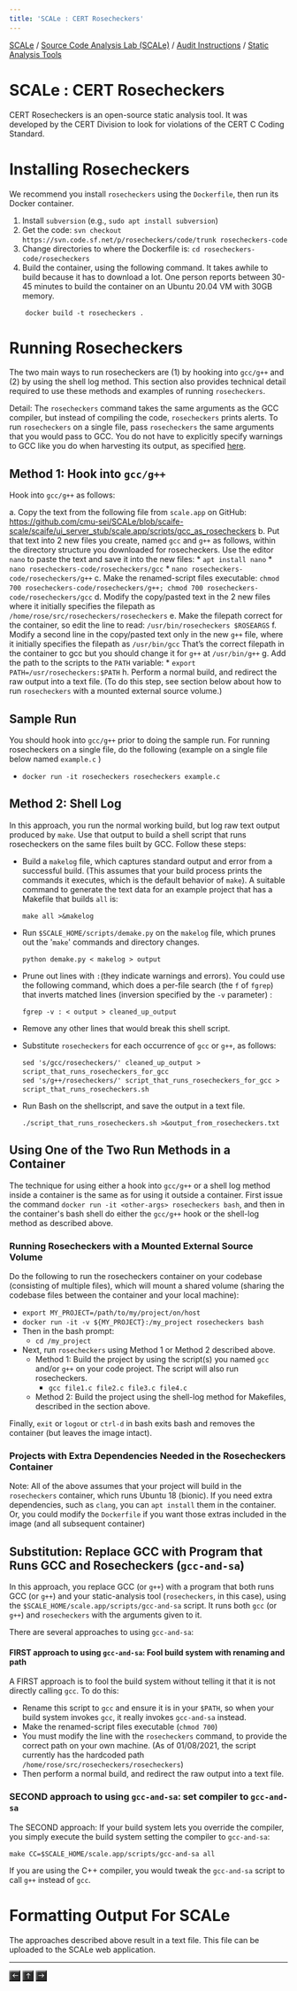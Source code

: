 ```yaml
---
title: 'SCALe : CERT Rosecheckers'
---
```

[SCALe](index.md) / [Source Code Analysis Lab (SCALe)](Welcome.md) / [Audit Instructions](Audit-Instructions.md) / [Static Analysis Tools](Static-Analysis-Tools.md)
<!-- <legal> -->
<!-- SCALe version r.6.7.0.0.A -->
<!--  -->
<!-- Copyright 2021 Carnegie Mellon University. -->
<!--  -->
<!-- NO WARRANTY. THIS CARNEGIE MELLON UNIVERSITY AND SOFTWARE ENGINEERING -->
<!-- INSTITUTE MATERIAL IS FURNISHED ON AN "AS-IS" BASIS. CARNEGIE MELLON -->
<!-- UNIVERSITY MAKES NO WARRANTIES OF ANY KIND, EITHER EXPRESSED OR -->
<!-- IMPLIED, AS TO ANY MATTER INCLUDING, BUT NOT LIMITED TO, WARRANTY OF -->
<!-- FITNESS FOR PURPOSE OR MERCHANTABILITY, EXCLUSIVITY, OR RESULTS -->
<!-- OBTAINED FROM USE OF THE MATERIAL. CARNEGIE MELLON UNIVERSITY DOES NOT -->
<!-- MAKE ANY WARRANTY OF ANY KIND WITH RESPECT TO FREEDOM FROM PATENT, -->
<!-- TRADEMARK, OR COPYRIGHT INFRINGEMENT. -->
<!--  -->
<!-- Released under a MIT (SEI)-style license, please see COPYRIGHT file or -->
<!-- contact permission@sei.cmu.edu for full terms. -->
<!--  -->
<!-- [DISTRIBUTION STATEMENT A] This material has been approved for public -->
<!-- release and unlimited distribution.  Please see Copyright notice for -->
<!-- non-US Government use and distribution. -->
<!--  -->
<!-- DM19-1274 -->
<!-- </legal> -->

SCALe : CERT Rosecheckers
=========================

CERT Rosecheckers is an open-source static analysis tool. It was developed by
the CERT Division to look for violations of the CERT C Coding Standard.

# Installing Rosecheckers

We recommend you install `rosecheckers` using the `Dockerfile`, then run its Docker container.

1.	Install `subversion` (e.g., `sudo apt install subversion`)
2.	Get the code:
`svn checkout https://svn.code.sf.net/p/rosecheckers/code/trunk rosecheckers-code`
3.	Change directories to where the Dockerfile is:
`cd rosecheckers-code/rosecheckers`
4.	Build the container, using the following command. It takes awhile to build because it has to download a lot. One person reports between 30-45 minutes to build the container on an Ubuntu 20.04 VM with 30GB memory.
```
    docker build -t rosecheckers . 
```

# Running Rosecheckers

The two main ways to run rosecheckers are (1) by hooking into  `gcc/g++` and (2) by using the shell log method. This section also provides technical detail required to use these methods and examples of running `rosecheckers`.

Detail: The `rosecheckers` command takes the same arguments as the GCC compiler,
but instead of compiling the code, `rosecheckers` prints alerts. To
run `rosecheckers` on a single file, pass `rosecheckers` the same arguments
that you would pass to GCC. You do not have to explicitly specify
warnings to GCC like you do when harvesting its output, as
specified [here](GCC-Warnings.md). 

## Method 1: Hook into `gcc/g++`

Hook into `gcc/g++` as follows:

   a. Copy the text from the following file from `scale.app` on GitHub: https://github.com/cmu-sei/SCALe/blob/scaife-scale/scaife/ui_server_stub/scale.app/scripts/gcc_as_rosecheckers 
   b. Put that text into 2 new files you create, named `gcc` and `g++` as follows, within the directory structure you downloaded for rosecheckers. Use the editor `nano` to paste the text and save it into the new files:
        * `apt install nano`
        * `nano rosecheckers-code/rosecheckers/gcc`
        * `nano rosecheckers-code/rosecheckers/g++`
   c. Make the renamed-script files executable: `chmod 700 rosecheckers-code/rosecheckers/g++; chmod 700 rosecheckers-code/rosecheckers/gcc` 
   d. Modify the copy/pasted text in the 2 new files where it initially specifies the filepath as `/home/rose/src/rosecheckers/rosecheckers`
   e. Make the filepath correct for the container, so edit the line to read: `/usr/bin/rosecheckers $ROSEARGS`
   f. Modify a second line in the copy/pasted text only in the new `g++` file, where it initially specifies the filepath as `/usr/bin/gcc`  That’s the correct filepath in the container to gcc but you should change it for `g++` at `/usr/bin/g++`
   g. Add the path to the scripts to the `PATH` variable:
       * `export PATH=/usr/rosecheckers:$PATH`
   h. Perform a normal build, and redirect the raw output into a text file. (To do this step, see section below about how to run `rosecheckers` with a mounted external source volume.)

## Sample Run

You should hook into `gcc/g++` prior to doing the sample run.
For running rosecheckers on a single file, do the following (example on a single file below named `example.c` )

  * `docker run -it rosecheckers rosecheckers example.c`


## Method 2: Shell Log

In this approach, you run the normal working build, but log raw text
output produced by `make`. Use that output to build a shell script that
runs rosecheckers on the same files built by GCC. Follow these steps:

  * Build a `makelog` file, which captures standard output and error
    from a successful build. (This assumes that your build process
    prints the commands it executes, which is the default behavior
    of `make`). A suitable command to generate the text data for an example project
    that has a Makefile that builds `all` is:
    ``` 
    make all >&makelog
    ```
  * Run `$SCALE_HOME/scripts/demake.py` on the `makelog` file, which
    prunes out the '`make`' commands and directory changes.
    ```
    python demake.py < makelog > output
    ```
  * Prune out lines with `:`(they indicate warnings and errors). You could use the following command, which does a per-file search (the `f` of `fgrep`) that inverts matched lines (inversion specified by the `-v` parameter) :

    ```
    fgrep -v : < output > cleaned_up_output
    ```
  * Remove any other lines that would break this shell script.
  * Substitute `rosecheckers` for each occurrence of `gcc` or `g++`, as follows:
    ```
    sed 's/gcc/rosecheckers/' cleaned_up_output > script_that_runs_rosecheckers_for_gcc
    sed 's/g++/rosecheckers/' script_that_runs_rosecheckers_for_gcc > script_that_runs_rosecheckers.sh
    ```
  * Run Bash on the shellscript, and save the output in a text file.
    ```
    ./script_that_runs_rosecheckers.sh >&output_from_rosecheckers.txt
    ```

## Using One of the Two Run Methods in a Container

The technique for using either a hook into `gcc/g++` or a shell log method inside a container is the same as for using it outside a container. First issue the command `docker run -it <other-args> rosecheckers bash`, and then in the container's bash shell do either the `gcc/g++` hook or the shell-log method as described above.

### Running Rosecheckers with a Mounted External Source Volume

Do the following to run the rosecheckers container on your codebase (consisting of multiple files), which will mount a shared volume (sharing the codebase files between the container and your local machine):

 * `export MY_PROJECT=/path/to/my/project/on/host`
 * `docker run -it -v ${MY_PROJECT}:/my_project rosecheckers bash`
 * Then in the bash prompt:
   * `cd /my_project`
 * Next, run `rosecheckers` using Method 1 or Method 2 described above.
   * Method 1: Build the project by using the script(s) you named `gcc` and/or `g++` on your code project. The script will also run rosecheckers. 
     * `gcc file1.c file2.c file3.c file4.c`
   * Method 2: Build the project using the shell-log method for Makefiles, described in the section above.

Finally, `exit` or `logout` or `ctrl-d` in bash exits bash and removes the container (but leaves the image intact).

### Projects with Extra Dependencies Needed in the Rosecheckers Container

Note: All of the above assumes that your project will build in the `rosecheckers` container, which runs Ubuntu 18 (bionic). If you need extra dependencies, such as `clang`, you can `apt install` them in the container. Or, you could modify the `Dockerfile` if you want those extras included in the image (and all subsequent container)


## Substitution: Replace GCC with Program that Runs GCC and Rosecheckers (`gcc-and-sa`)

In this approach, you replace GCC (or `g++`) with a program that both runs GCC (or `g++`)
and your static-analysis tool (`rosecheckers`, in this case), using the
`$SCALE_HOME/scale.app/scripts/gcc-and-sa` script. It runs both `gcc` (or `g++`) and
`rosecheckers` with the arguments given to it. 

There are several approaches to using `gcc-and-sa`:

#### FIRST approach to using `gcc-and-sa`: Fool build system with renaming and path

A FIRST approach is to fool the build system without telling it that it is not directly calling `gcc`. To do this:

  * Rename this script to
    `gcc` and ensure it is in your
    `$PATH`, so when
    your build system invokes `gcc`, it really invokes `gcc-and-sa` instead.
  * Make the renamed-script files executable (`chmod 700`)
  * You must modify the line with the `rosecheckers` command, to provide
    the correct path on your own machine. (As of 01/08/2021, the script currently 
    has the hardcoded path `/home/rose/src/rosecheckers/rosecheckers`)
  * Then perform a normal build, and redirect the raw output into a text
    file.

### SECOND approach to using `gcc-and-sa`: set compiler to `gcc-and-sa`

The SECOND approach: If your build system lets you override the compiler, you simply
execute the build system setting the compiler to `gcc-and-sa`:

```
make CC=$SCALE_HOME/scale.app/scripts/gcc-and-sa all
```

If you are using the C++ compiler, you would tweak the `gcc-and-sa` script to call
`g++` instead of `gcc`.

# Formatting Output For SCALe

The approaches described above result in a text file. This file
can be uploaded to the SCALe web application.


------------------------------------------------------------------------

[![](attachments/arrow_left.png)](GCC-Warnings.md)
[![](attachments/arrow_up.png)](Static-Analysis-Tools.md)
[![](attachments/arrow_right.png)](Coverity-Prevent.md)

